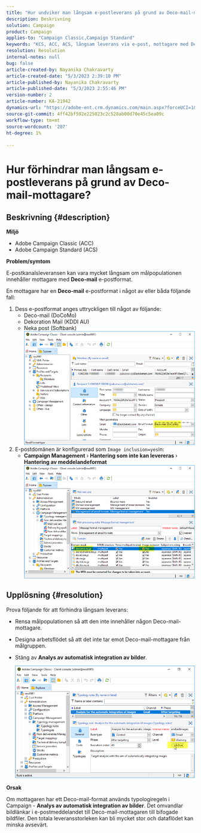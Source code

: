 ```yaml
---
title: "Hur undviker man långsam e-postleverans på grund av Deco-mail-mottagare?"
description: Beskrivning
solution: Campaign
product: Campaign
applies-to: "Campaign Classic,Campaign Standard"
keywords: "KCS, ACC, ACS, långsam leverans via e-post, mottagare med Deco-mail-format, Performance, Thoutput"
resolution: Resolution
internal-notes: null
bug: false
article-created-by: Nayanika Chakravarty
article-created-date: "5/3/2023 2:39:10 PM"
article-published-by: Nayanika Chakravarty
article-published-date: "5/3/2023 2:55:46 PM"
version-number: 2
article-number: KA-21942
dynamics-url: "https://adobe-ent.crm.dynamics.com/main.aspx?forceUCI=1&pagetype=entityrecord&etn=knowledgearticle&id=707ebc3c-c0e9-ed11-a7c6-6045bd006b25"
source-git-commit: 4ff42bf592e225023c2c528ab00d70e45c5ea09c
workflow-type: tm+mt
source-wordcount: '207'
ht-degree: 1%

---
```


# Hur förhindrar man långsam e-postleverans på grund av Deco-mail-mottagare?

## Beskrivning {#description}


<b>Miljö</b>

- Adobe Campaign Classic (ACC)
- Adobe Campaign Standard (ACS)


<b>Problem/symtom</b>

E-postkanalsleveransen kan vara mycket långsam om målpopulationen innehåller mottagare med <b>Deco-mail</b> e-postformat.

En mottagare har en <b>Deco-mail</b> e-postformat i något av eller båda följande fall:

1. Dess e-postformat anges uttryckligen till något av följande:
   - Deco-mail (DoCoMo)
   - Dekoration Mail (KDDI AU)
   - Neka post (Softbank)         ![](assets/___727ebc3c-c0e9-ed11-a7c6-6045bd006b25___.png)
2. E-postdomänen är konfigurerad som `Image inclusion=yes`in:
   - <b>Campaign Management</b> › <b>Hantering som inte kan levereras</b> › <b>Hantering av meddelandeformat</b>        ![](assets/___c4d8b442-c0e9-ed11-a7c6-6045bd006b25___.png)



## Upplösning {#resolution}


Prova följande för att förhindra långsam leverans:

- Rensa målpopulationen så att den inte innehåller någon Deco-mail-mottagare.
- Designa arbetsflödet så att det inte tar emot Deco-mail-mottagare från målgruppen.
- Stäng av <b>Analys av automatisk integration av bilder</b>.


   ![](assets/6f31278e-55e4-ed11-a7c7-6045bd006b4b.png)


<b>Orsak</b>

Om mottagaren har ett Deco-mail-format används typologiregeln i Campaign - <b>Analys av automatisk integration av bilder</b>. Det omvandlar bildlänkar i e-postmeddelandet till Deco-mail-mottagaren till bifogade bildfiler. Den totala leveransstorleken kan bli mycket stor och dataflödet kan minska avsevärt.
